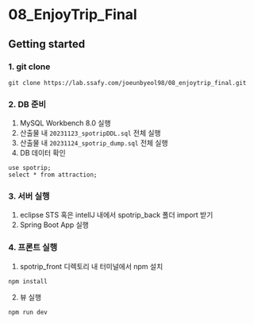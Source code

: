 # 08_EnjoyTrip_Final

## Getting started
### 1. git clone
```
git clone https://lab.ssafy.com/joeunbyeol98/08_enjoytrip_final.git
```

### 2. DB 준비
1. MySQL Workbench 8.0 실행
2. 산출물 내 `20231123_spotripDDL.sql` 전체 실행
3. 산출물 내 `20231124_spotrip_dump.sql` 전체 실행
4. DB 데이터 확인
```
use spotrip;
select * from attraction;
```
### 3. 서버 실행
1. eclipse STS 혹은 intellJ 내에서 spotrip_back 폴더 import 받기
2. Spring Boot App 실행

### 4. 프론트 실행
1. spotrip_front 디렉토리 내 터미널에서 npm 설치
```
npm install
```
2. 뷰 실행
```
npm run dev
```